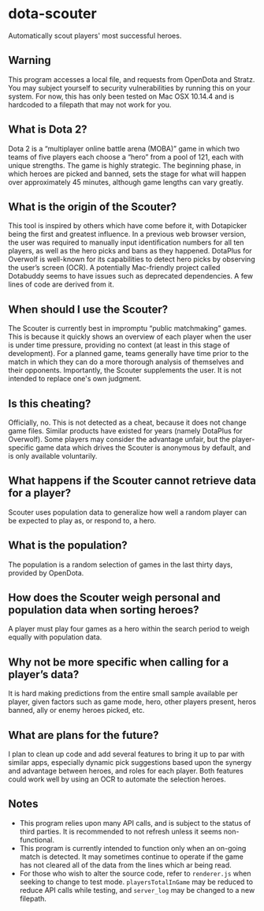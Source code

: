 # dota-scouter
Automatically scout players' most successful heroes.

## Warning
This program accesses a local file, and requests from OpenDota and Stratz. You may subject yourself to security vulnerabilities by running this on your system. For now, this has only been tested on Mac OSX 10.14.4 and is hardcoded to a filepath that may not work for you.

## What is Dota 2?
Dota 2 is a “multiplayer online battle arena (MOBA)” game in which two teams of five players each choose a “hero” from a pool of 121, each with unique strengths. The game is highly strategic. The beginning phase, in which heroes are picked and banned, sets the stage for what will happen over approximately 45 minutes, although game lengths can vary greatly.
## What is the origin of the Scouter?
This tool is inspired by others which have come before it, with Dotapicker being the first and greatest influence. In a previous web browser version, the user was required to manually input identification numbers for all ten players, as well as the hero picks and bans as they happened. DotaPlus for Overwolf is well-known for its capabilities to detect hero picks by observing the user’s screen (OCR). A potentially Mac-friendly project called Dotabuddy seems to have issues such as deprecated dependencies. A few lines of code are derived from it.
## When should I use the Scouter?
The Scouter is currently best in impromptu “public matchmaking” games. This is because it quickly shows an overview of each player when the user is under time pressure, providing no context (at least in this stage of development). For a planned game, teams generally have time prior to the match in which they can do a more thorough analysis of themselves and their opponents. Importantly, the Scouter supplements the user. It is not intended to replace one's own judgment.
## Is this cheating?
Officially, no. This is not detected as a cheat, because it does not change game files. Similar products have existed for years (namely DotaPlus for Overwolf). Some players may consider the advantage unfair, but the player-specific game data which drives the Scouter is anonymous by default, and is only available voluntarily.
## What happens if the Scouter cannot retrieve data for a player?
Scouter uses population data to generalize how well a random player can be expected to play as, or respond to, a hero.
## What is the population?
The population is a random selection of games in the last thirty days, provided by OpenDota.
## How does the Scouter weigh personal and population data when sorting heroes?
A player must play four games as a hero within the search period to weigh equally with population data.
## Why not be more specific when calling for a player’s data?
It is hard making predictions from the entire small sample available per player, given factors such as game mode, hero, other players present, heros banned, ally or enemy heroes picked, etc.
## What are plans for the future?
I plan to clean up code and add several features to bring it up to par with similar apps, especially dynamic pick suggestions based upon the synergy and advantage between heroes, and roles for each player. Both features could work well by using an OCR to automate the selection heroes.

## Notes
* This program relies upon many API calls, and is subject to the status of third parties. It is recommended to not refresh unless it seems non-functional.
* This program is currently intended to function only when an on-going match is detected. It may sometimes continue to operate if the game has not cleared all of the data from the lines which ar being read.
* For those who wish to alter the source code, refer to `renderer.js` when seeking to change to test mode. `playersTotalInGame` may be reduced to reduce API calls while testing, and `server_log` may be changed to a new filepath.

